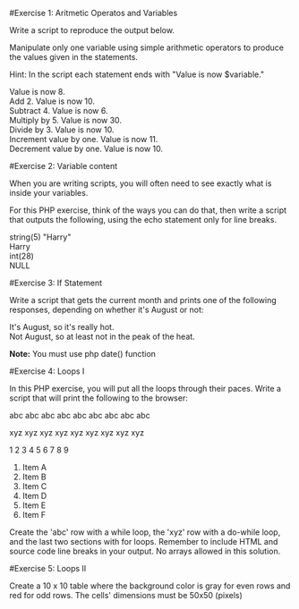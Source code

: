 
#Exercise 1: Aritmetic Operatos and Variables

Write a script to reproduce the output below.  

Manipulate only one variable using  simple arithmetic operators to produce the values given in the statements.  

Hint: In the script each statement ends with "Value is now $variable."  

Value is now 8.  
Add 2. Value is now 10.  
Subtract 4. Value is now 6.  
Multiply by 5. Value is now 30.  
Divide by 3. Value is now 10.  
Increment value by one. Value is now 11.  
Decrement value by one. Value is now 10.  

#Exercise 2: Variable content

When you are writing scripts, you will often need to see exactly what is inside your variables.  

For this PHP exercise, think of the ways you can do that, then write a script that outputs the following, using the echo statement only for line breaks.  

string(5) "Harry"  
Harry  
int(28)  
NULL  

#Exercise 3: If Statement

Write a script that gets the current month and prints one of the following responses, depending on whether it's August or not:  

It's August, so it's really hot.  
Not August, so at least not in the peak of the heat.  

**Note:** You must use php date() function  

#Exercise 4: Loops I

In this PHP exercise, you will put all the loops through their paces. Write a script that will print the following to the browser:  

abc abc abc abc abc abc abc abc abc  

xyz xyz xyz xyz xyz xyz xyz xyz xyz  

1 2 3 4 5 6 7 8 9  

1. Item A
2. Item B
3. Item C
4. Item D
5. Item E
6. Item F

Create the 'abc' row with a while loop, the 'xyz' row with a do-while loop, and the last two sections with for loops. Remember to include HTML and source code line breaks in your output. No arrays allowed in this solution.  

#Exercise 5: Loops II

Create a 10 x 10 table where the background color is gray for even rows and red for odd rows. The cells' dimensions must be 50x50 (pixels)  
